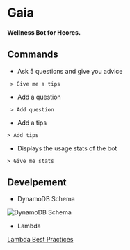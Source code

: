 # Gaia

#### Wellness Bot for Heores.

## Commands

 - Ask 5 questions and give you advice
```
 > Give me a tips
```
 - Add a question
```
 > Add question
```
- Add a tips
```
> Add tips
```
- Displays the usage stats of the bot
```
> Give me stats
```


## Develpement

- DynamoDB Schema

![DynamoDB Schema](https://s3.eu-west-3.amazonaws.com/botgaia/github/schema_db.png "DynamoDB Schema")

- Lambda

[Lambda Best Practices](http://docs.aws.amazon.com/en_en/lambda/latest/dg/best-practices.html)